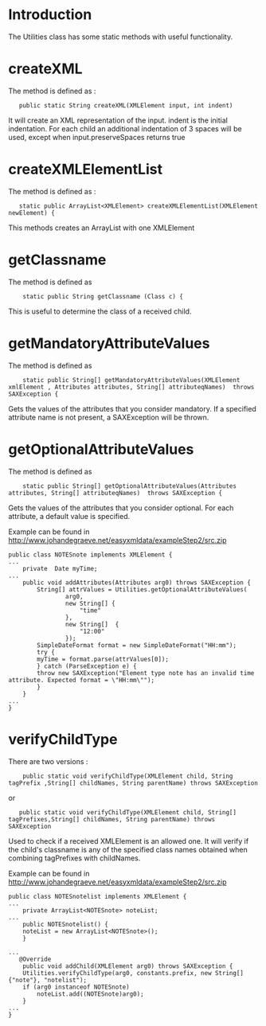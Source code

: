 

# Introduction #

The Utilities class has some static methods with useful functionality.


# createXML #

The method is defined as :
```
   public static String createXML(XMLElement input, int indent)
```

It will create an XML representation of the input. indent is the initial indentation.
For each child an additional indentation of 3 spaces will be used, except when input.preserveSpaces returns true

# createXMLElementList #

The method is defined as :
```
   static public ArrayList<XMLElement> createXMLElementList(XMLElement newElement) {
```

This methods creates an ArrayList with one XMLElement

# getClassname #

The method is defined as
```
    static public String getClassname (Class c) {
```

This is useful to determine the class of a received child.

# getMandatoryAttributeValues #

The method is defined as
```
    static public String[] getMandatoryAttributeValues(XMLElement xmlElement , Attributes attributes, String[] attributeqNames)  throws SAXException {
```

Gets the values of the attributes that you consider mandatory. If a specified attribute name is not present, a SAXException will be thrown.


# getOptionalAttributeValues #

The method is defined as
```
    static public String[] getOptionalAttributeValues(Attributes attributes, String[] attributeqNames)  throws SAXException {
```

Gets the values of the attributes that you consider optional. For each attribute, a default value is specified.

Example can be found in http://www.johandegraeve.net/easyxmldata/exampleStep2/src.zip

```
public class NOTESnote implements XMLElement {
...
    private  Date myTime;
...
    public void addAttributes(Attributes arg0) throws SAXException {
	    String[] attrValues = Utilities.getOptionalAttributeValues(
		    	arg0, 
		    	new String[] {
		    		"time"
		    	}, 
		    	new String[]  {
		    		"12:00"
		    	});
	    SimpleDateFormat format = new SimpleDateFormat("HH:mm");
	    try {
		myTime = format.parse(attrValues[0]);
	    } catch (ParseException e) {
		throw new SAXException("Element type note has an invalid time attribute. Expected format = \"HH:mm\"");
	    }
    }
...
}
```

# verifyChildType #

There are two versions :
```
    public static void verifyChildType(XMLElement child, String tagPrefix ,String[] childNames, String parentName) throws SAXException
```

or

```
   public static void verifyChildType(XMLElement child, String[] tagPrefixes,String[] childNames, String parentName) throws SAXException 
```

Used to check if a received XMLElement is an allowed one. It will verify if the child's classname is any of the specified class names obtained when combining tagPrefixes with childNames.

Example can be found in http://www.johandegraeve.net/easyxmldata/exampleStep2/src.zip


```
public class NOTESnotelist implements XMLElement {
...
    private ArrayList<NOTESnote> noteList;
...
    public NOTESnotelist() {
	noteList = new ArrayList<NOTESnote>();
    }
    
...
   @Override
    public void addChild(XMLElement arg0) throws SAXException {
	Utilities.verifyChildType(arg0, constants.prefix, new String[] {"note"}, "notelist");
	if (arg0 instanceof NOTESnote)
	    noteList.add((NOTESnote)arg0);
    }
...    
}
```